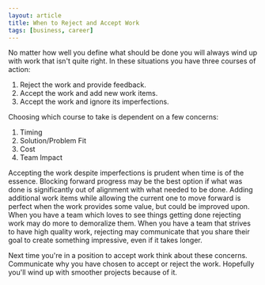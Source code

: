 ```yaml
---
layout: article
title: When to Reject and Accept Work
tags: [business, career]
---
```


No matter how well you define what should be done you will always wind up with
work that isn't quite right. In these situations you have three courses of
action:

1. Reject the work and provide feedback.
2. Accept the work and add new work items.
3. Accept the work and ignore its imperfections.

<!--more-->

Choosing which course to take is dependent on a few concerns:

1. Timing
2. Solution/Problem Fit
3. Cost
4. Team Impact

Accepting the work despite imperfections is prudent when time is of the essence.
Blocking forward progress may be the best option if what was done is
significantly out of alignment with what needed to be done. Adding additional
work items while allowing the current one to move forward is perfect when the
work provides some value, but could be improved upon. When you have a team which
loves to see things getting done rejecting work may do more to demoralize them.
When you have a team that strives to have high quality work, rejecting may
communicate that you share their goal to create something impressive, even if it
takes longer.

Next time you're in a position to accept work think about these concerns.
Communicate why you have chosen to accept or reject the work. Hopefully you'll
wind up with smoother projects because of it.
